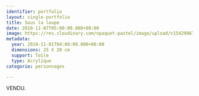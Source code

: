 ```yaml
---
identifier: portfolio
layout: single-portfolio
title: Sous la loupe
date: 2018-11-07T05:00:00.000+00:00
image: https://res.cloudinary.com/npaquet-pastel/image/upload/v1542996736/Sous-la-loupe.jpg
metadata:
  year: 2018-11-01T04:00:00.000+00:00
  dimensions: 25 X 20 cm
  support: Toile
  type: Acrylique
categorie: personnages

---
```

VENDU.